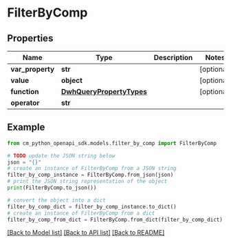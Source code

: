 # FilterByComp


## Properties

Name | Type | Description | Notes
------------ | ------------- | ------------- | -------------
**var_property** | **str** |  | [optional] 
**value** | **object** |  | [optional] 
**function** | [**DwhQueryPropertyTypes**](DwhQueryPropertyTypes.md) |  | [optional] 
**operator** | **str** |  | 

## Example

```python
from cm_python_openapi_sdk.models.filter_by_comp import FilterByComp

# TODO update the JSON string below
json = "{}"
# create an instance of FilterByComp from a JSON string
filter_by_comp_instance = FilterByComp.from_json(json)
# print the JSON string representation of the object
print(FilterByComp.to_json())

# convert the object into a dict
filter_by_comp_dict = filter_by_comp_instance.to_dict()
# create an instance of FilterByComp from a dict
filter_by_comp_from_dict = FilterByComp.from_dict(filter_by_comp_dict)
```
[[Back to Model list]](../README.md#documentation-for-models) [[Back to API list]](../README.md#documentation-for-api-endpoints) [[Back to README]](../README.md)


